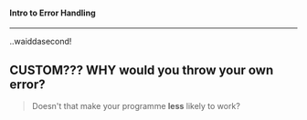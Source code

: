 #### Intro to Error Handling
---

..waiddasecond!

## CUSTOM???  WHY would you throw your own error?

> Doesn't that make your programme **__less__** likely to work?
